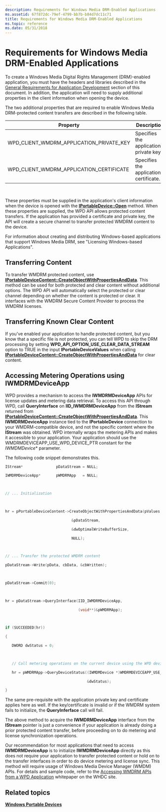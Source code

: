 ```yaml
---
description: Requirements for Windows Media DRM-Enabled Applications
ms.assetid: 67f872dc-79ef-4799-bb7b-b84d7dc11c71
title: Requirements for Windows Media DRM-Enabled Applications
ms.topic: reference
ms.date: 05/31/2018
---
```


# Requirements for Windows Media DRM-Enabled Applications

To create a Windows Media Digital Rights Management (DRM)-enabled application, you must have the headers and libraries described in the [General Requirements for Application Development](general-requirements-for-application-development.md) section of this document. In addition, the application will need to supply additional properties in the client information when opening the device.

The two additional properties that are required to enable Windows Media DRM-protected content transfers are described in the following table.



| Property                                      | Description                              |
|-----------------------------------------------|------------------------------------------|
| WPD\_CLIENT\_WMDRM\_APPLICATION\_PRIVATE\_KEY | Specifies the application's private key. |
| WPD\_CLIENT\_WMDRM\_APPLICATION\_CERTIFICATE  | Specifies the application's certificate. |



 

These properties must be supplied in the application's client information when the device is opened with the [**IPortableDevice::Open**](/windows/desktop/api/PortableDeviceApi/nf-portabledeviceapi-iportabledevice-open) method. When these properties are supplied, the WPD API allows protected content transfers. If the application has provided a certificate and private key, the API will create a secure channel to transfer protected WMDRM content to the device.

For information about creating and distributing Windows-based applications that support Windows Media DRM, see "Licensing Windows-based Applications".

## Transferring Content

To transfer WMDRM protected content, use [**IPortableDeviceContent::CreateObjectWithPropertiesAndData**](/windows/desktop/api/PortableDeviceApi/nf-portabledeviceapi-iportabledevicecontent-createobjectwithpropertiesanddata). This method can be used for both protected and clear content without additional options. The WPD API will automatically select the protected or clear channel depending on whether the content is protected or clear. It interfaces with the WMDRM Secure Content Provider to process the WMDRM licenses.

## Transferring Known Clear Content

If you've enabled your application to handle protected content, but you know that a specific file is not protected, you can tell WPD to skip the DRM processing by setting **WPD\_API\_OPTION\_USE\_CLEAR\_DATA\_STREAM** option to TRUE in the input **IPortableDeviceValues** when calling [**IPortableDeviceContent::CreateObjectWithPropertiesAndData**](/windows/desktop/api/PortableDeviceApi/nf-portabledeviceapi-iportabledevicecontent-createobjectwithpropertiesanddata) for clear content.

## Accessing Metering Operations using IWMDRMDeviceApp

WPD provides a mechanism to access the **IWMDRMDeviceApp** APIs for license updates and metering data retrieval. To access this API through WPD, call **QueryInterface** on **IID\_IWMDRMDeviceApp** from the **IStream** returned from [**IPortableDeviceContent::CreateObjectWithPropertiesAndData**](/windows/desktop/api/PortableDeviceApi/nf-portabledeviceapi-iportabledevicecontent-createobjectwithpropertiesanddata). This **IWMDRMDeviceApp** instance tied to the **IPortableDevice** connection to your WMDRM-compatible device, and not the specific content where the **IStream** was obtained. WPD internally wraps the metering APIs and makes it accessible to your application. Your application should use the WMDRMDEVICEAPP\_USE\_WPD\_DEVICE\_PTR constant for the *IWMDMDevice*\* parameter.

The following code snippet demonstrates this.


```C++
IStream*               pDataStream = NULL;

IWMDRMDeviceApp*       pWMDRMApp   = NULL;

  

// ... Initialization 

 

hr = pPortableDeviceContent->CreateObjectWithPropertiesAndData(pValues,

                              &pDataStream,

                              &dwOptimalWriteBufferSize,

                              NULL);

 

// ... Transfer the protected WMDRM content 

pDataStream->Write(pData, cbData, &cbWritten);

 

pDataStream->Commit(0);

 

hr = pDataStream->QueryInterface(IID_IWMDRMDeviceApp, 

                                 (void**)&pWMDRMApp);

 

if (SUCCEEDED(hr))

{

   DWORD dwStatus = 0;

 

   // Call metering operations on the current device using the WPD device pointer

   hr = pWMDRMApp->QueryDeviceStatus((IWMDMDevice *)WMDRMDEVICEAPP_USE_WPD_DEVICE_PTR, 

                                     &dwStatus);

}

```



The same pre-requisite with the application private key and certificate applies here as well. If the key/certificate is invalid or if the WMDRM system fails to initialize, the **QueryInferface** call will fail.

The above method to acquire the **IWMDRMDeviceApp** interface from the **IStream** pointer is just a convenience if your application is already doing a prior protected content transfer, before proceeding on to do metering and license synchronization operations.

Our recommendation for most applications that need to access **IWMDRMDeviceApp** is to initialize **IWMDRMDeviceApp** directly as this does not require your application to transfer protected content or hold on to the transfer interfaces in order to do device metering and license sync. This method will require usage of Windows Media Device Manager (WMDM) APIs. For details and sample code, refer to the [Accessing WMDRM APIs from a WPD Application](../windows-portable-devices.md) whitepaper on the WHDC site.

## Related topics

<dl> <dt>

[**Windows Portable Devices**](/windows/desktop/windows-portable-devices)
</dt> </dl>

 

 
